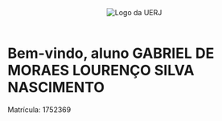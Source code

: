 <!DOCTYPE html>
<html lang="pt-BR">
<head>
    <meta charset="UTF-8">
    <meta name="viewport" content="width=device-width, initial-scale=1.0">

    
</head>
<body>
    <header>
        <a title="Visite o site da UERJ"></a>
        <img src="https://www.uerj.br/wp-content/uploads/2018/02/logomarca-uerj.png" class="logo" alt="Logo da UERJ">
    </header>
    <div class="container">
        <h1>Bem-vindo, aluno GABRIEL DE MORAES LOURENÇO SILVA NASCIMENTO</h1>
        <p>Matrícula: 1752369</p>
    </div>
</body>
</html>
